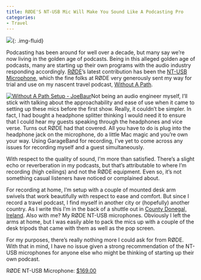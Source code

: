 ```yaml
---
title: RØDE'S NT-USB Mic Will Make You Sound Like A Podcasting Pro
categories:
- Travel
---
```


[
](https://withoutapath.com/wp-content/uploads/2015/10/Without-A-Path-Setup-JoeBaur.png) ![](https://withoutapath.com/wp-content/uploads/2017/05/CHECKING-OUT-THE-NT-USB-RØDE-MICROPHONE-JoeBaur-1024x576.jpg){: .img-fluid}

Podcasting has been around for well over a decade, but many say we’re now living in the golden age of podcasts. Being in this alleged golden age of podcasts, many are starting up their own programs with the audio industry responding accordingly. [RØDE](http://rode.com)’s latest contribution has been the [NT-USB Microphone](http://www.rode.com/microphones/nt-usb), which the fine folks at RØDE very generously sent my way for trial and use on my nascent travel podcast, [Without A Path](http://itunes.apple.com/us/podcast/without-a-path/id1037475413?l=es&mt=2).

<!-- more -->

[![Without A Path Setup - JoeBaur](https://withoutapath.com/wp-content/uploads/2015/10/Without-A-Path-Setup-JoeBaur-298x300.png)](https://withoutapath.com/wp-content/uploads/2015/10/Without-A-Path-Setup-JoeBaur.png)Not being an audio engineer myself, I’ll stick with talking about the approachability and ease of use when it came to setting up these mics before the first show. Really, it couldn’t be simpler. In fact, I had bought a headphone splitter thinking I would need it to ensure that I could hear my guests speaking through the headphones and vice verse. Turns out RØDE had that covered. All you have to do is plug into the headphone jack on the microphone, do a little Mac magic and you’re own your way. Using GarageBand for recording, I’ve yet to come across any issues for recording myself and a guest simultaneously.

With respect to the quality of sound, I’m more than satisfied. There’s a slight echo or reverberation in my podcasts, but that’s attributable to where I’m recording (high ceilings) and not the RØDE equipment. Even so, it’s not something casual listeners have noticed or complained about.

For recording at home, I’m setup with a couple of mounted desk arm swivels that work beautifully with respect to ease and comfort. But since I record a travel podcast, I find myself in another city or (hopefully) another country. As I write this I’m in the back of a shuttle out in [County Donegal, Ireland](https://withoutapath.com/donegal-ireland-wild-atlantic-way/). Also with me? My RØDE NT-USB microphones. Obviously I left the arms at home, but I was easily able to pack the mics up with a couple of the desk tripods that came with them as well as the pop screen. 

For my purposes, there’s really nothing more I could ask for from RØDE. With that in mind, I have no issue given a strong recommendation of the NT-USB microphones for anyone else who might be thinking of starting up their own podcast.

RØDE NT-USB Microphone: [$169.00](http://www.amazon.com/Rode-NT-USB-USB-Condenser-Microphone/dp/B00KQPGRRE/ref=sr_1_1?ie=UTF8&qid=1444310681&sr=8-1&keywords=nt-usb)
